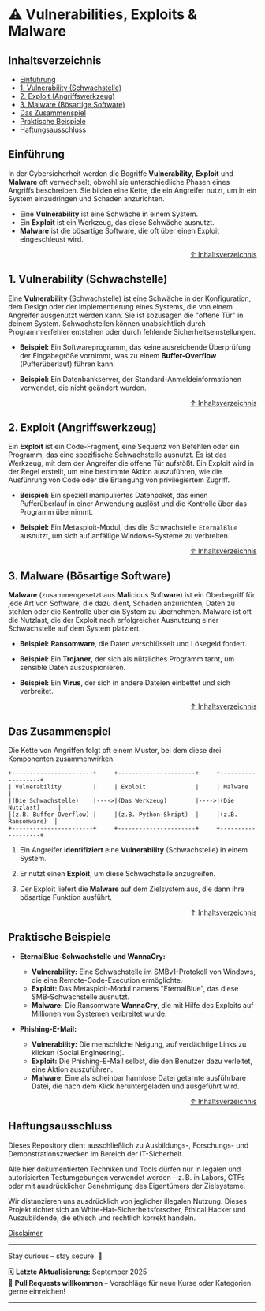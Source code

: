 # ⚠️ Vulnerabilities, Exploits & Malware

## Inhaltsverzeichnis
- [Einführung](#einführung)
- [1. Vulnerability (Schwachstelle)](#1-vulnerability-schwachstelle)
- [2. Exploit (Angriffswerkzeug)](#2-exploit-angriffswerkzeug)
- [3. Malware (Bösartige Software)](#3-malware-bösartige-software)
- [Das Zusammenspiel](#das-zusammenspiel)
- [Praktische Beispiele](#praktische-beispiele)
- [Haftungsausschluss](#haftungsausschluss)

## Einführung
In der Cybersicherheit werden die Begriffe **Vulnerability**, **Exploit** und **Malware** oft verwechselt, obwohl sie unterschiedliche Phasen eines Angriffs beschreiben. Sie bilden eine Kette, die ein Angreifer nutzt, um in ein System einzudringen und Schaden anzurichten.

- Eine **Vulnerability** ist eine Schwäche in einem System.
- Ein **Exploit** ist ein Werkzeug, das diese Schwäche ausnutzt.
- **Malware** ist die bösartige Software, die oft über einen Exploit eingeschleust wird.

<div align=right>

[↑ Inhaltsverzeichnis](#inhaltsverzeichnis)

</div>

## 1. Vulnerability (Schwachstelle)

Eine **Vulnerability** (Schwachstelle) ist eine Schwäche in der Konfiguration, dem Design oder der Implementierung eines Systems, die von einem Angreifer ausgenutzt werden kann. Sie ist sozusagen die "offene Tür" in deinem System. Schwachstellen können unabsichtlich durch Programmierfehler entstehen oder durch fehlende Sicherheitseinstellungen.

- **Beispiel:** Ein Softwareprogramm, das keine ausreichende Überprüfung der Eingabegröße vornimmt, was zu einem **Buffer-Overflow** (Pufferüberlauf) führen kann.

- **Beispiel:** Ein Datenbankserver, der Standard-Anmeldeinformationen verwendet, die nicht geändert wurden.

<div align=right>

[↑ Inhaltsverzeichnis](#inhaltsverzeichnis)

</div>

## 2. Exploit (Angriffswerkzeug)
Ein **Exploit** ist ein Code-Fragment, eine Sequenz von Befehlen oder ein Programm, das eine spezifische Schwachstelle ausnutzt. Es ist das Werkzeug, mit dem der Angreifer die offene Tür aufstößt. Ein Exploit wird in der Regel erstellt, um eine bestimmte Aktion auszuführen, wie die Ausführung von Code oder die Erlangung von privilegiertem Zugriff.

- **Beispiel:** Ein speziell manipuliertes Datenpaket, das einen Pufferüberlauf in einer Anwendung auslöst und die Kontrolle über das Programm übernimmt.

- **Beispiel:** Ein Metasploit-Modul, das die Schwachstelle `EternalBlue` ausnutzt, um sich auf anfällige Windows-Systeme zu verbreiten.

<div align=right>

[↑ Inhaltsverzeichnis](#inhaltsverzeichnis)

</div>

## 3. Malware (Bösartige Software)
**Malware** (zusammengesetzt aus **Mal**icious Soft**ware**) ist ein Oberbegriff für jede Art von Software, die dazu dient, Schaden anzurichten, Daten zu stehlen oder die Kontrolle über ein System zu übernehmen. Malware ist oft die Nutzlast, die der Exploit nach erfolgreicher Ausnutzung einer Schwachstelle auf dem System platziert.

- **Beispiel:** **Ransomware**, die Daten verschlüsselt und Lösegeld fordert.

- **Beispiel:** Ein **Trojaner**, der sich als nützliches Programm tarnt, um sensible Daten auszuspionieren.

- **Beispiel:** Ein **Virus**, der sich in andere Dateien einbettet und sich verbreitet.

<div align=right>

[↑ Inhaltsverzeichnis](#inhaltsverzeichnis)

</div>

## Das Zusammenspiel

Die Kette von Angriffen folgt oft einem Muster, bei dem diese drei Komponenten zusammenwirken.
```text
+-----------------------+     +----------------------+     +-------------------+
| Vulnerability         |     | Exploit              |     | Malware           |
|(Die Schwachstelle)    |---->|(Das Werkzeug)        |---->|(Die Nutzlast)     |
|(z.B. Buffer-Overflow) |     |(z.B. Python-Skript)  |     |(z.B. Ransomware)  |
+-----------------------+     +----------------------+     +-------------------+
```
1. Ein Angreifer **identifiziert** eine **Vulnerability** (Schwachstelle) in einem System.

2. Er nutzt einen **Exploit**, um diese Schwachstelle anzugreifen.

3. Der Exploit liefert die **Malware** auf dem Zielsystem aus, die dann ihre bösartige Funktion ausführt.


<div align=right>

[↑ Inhaltsverzeichnis](#inhaltsverzeichnis)

</div>

## Praktische Beispiele

- **EternalBlue-Schwachstelle und WannaCry:**
    - **Vulnerability:** Eine Schwachstelle im SMBv1-Protokoll von Windows, die eine Remote-Code-Execution ermöglichte.
    - **Exploit:** Das Metasploit-Modul namens "EternalBlue", das diese SMB-Schwachstelle ausnutzt.
    - **Malware:** Die Ransomware **WannaCry**, die mit Hilfe des Exploits auf Millionen von Systemen verbreitet wurde.

- **Phishing-E-Mail:**

    - **Vulnerability:** Die menschliche Neigung, auf verdächtige Links zu klicken (Social Engineering).
    - **Exploit:** Die Phishing-E-Mail selbst, die den Benutzer dazu verleitet, eine Aktion auszuführen.
    - **Malware:** Eine als scheinbar harmlose Datei getarnte ausführbare Datei, die nach dem Klick heruntergeladen und ausgeführt wird.


<div align=right>

[↑ Inhaltsverzeichnis](#inhaltsverzeichnis)

</div>

## Haftungsausschluss

Dieses Repository dient ausschließlich zu Ausbildungs-, Forschungs- und Demonstrationszwecken im Bereich der IT-Sicherheit.

Alle hier dokumentierten Techniken und Tools dürfen nur in legalen und autorisierten Testumgebungen verwendet werden – z. B. in Labors, CTFs oder mit ausdrücklicher Genehmigung des Eigentümers der Zielsysteme.

Wir distanzieren uns ausdrücklich von jeglicher illegalen Nutzung.
Dieses Projekt richtet sich an White-Hat-Sicherheitsforscher, Ethical Hacker und Auszubildende, die ethisch und rechtlich korrekt handeln.

[Disclaimer](/00-disclaimer/disclaimer.md)

--- 

Stay curious – stay secure. 🔐

🗓️ **Letzte Aktualisierung:** September 2025  
🤝 **Pull Requests willkommen** – Vorschläge für neue Kurse oder Kategorien gerne einreichen!

---
